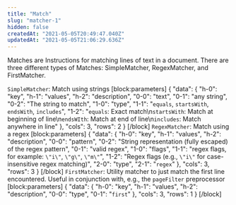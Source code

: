 ```yaml
---
title: "Match"
slug: "matcher-1"
hidden: false
createdAt: "2021-05-05T20:49:47.040Z"
updatedAt: "2021-05-05T21:06:29.636Z"
---
```

Matches are Instructions for matching lines of text in a document. There are three different types of Matches: SimpleMatcher, RegexMatcher, and FirstMatcher. 

 `SimpleMatcher`: Match using strings 
[block:parameters]
{
  "data": {
    "h-0": "key",
    "h-1": "values",
    "h-2": "description",
    "0-0": "text",
    "0-1": "any string",
    "0-2": "The string to match",
    "1-0": "type",
    "1-1": "`equals`, `startsWith`, `endsWith`, `includes`",
    "1-2": "`equals`: Exact match\n`startsWith`: Match at beginning of line\n`endsWIth`: Match at end of line\n`includes`: Match anywhere in line"
  },
  "cols": 3,
  "rows": 2
}
[/block]
`RegexMatcher`: Match using a regex
[block:parameters]
{
  "data": {
    "h-0": "key",
    "h-1": "values",
    "h-2": "description",
    "0-0": "pattern",
    "0-2": "String representation (fully escaped) of the regex pattern",
    "0-1": "valid regex",
    "1-0": "flags",
    "1-1": "regex flags, for example: `\"i\"`, `\"g\"`, `\"m\"`",
    "1-2": "Regex flags (e.g., `\"i\"` for case-insensitive regex matching)",
    "2-0": "type",
    "2-1": "`regex`"
  },
  "cols": 3,
  "rows": 3
}
[/block]
`FirstMatcher`: Utility matcher to just match the first line encountered. Useful in conjunction with, e.g., the `pageFilter` preprocessor
[block:parameters]
{
  "data": {
    "h-0": "key",
    "h-1": "values",
    "h-2": "description",
    "0-0": "type",
    "0-1": "`first`"
  },
  "cols": 3,
  "rows": 1
}
[/block]